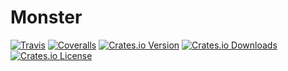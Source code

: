 # Monster
[![Travis](https://img.shields.io/travis/rust-lang/rust.svg?style=flat-square)][travis]
[![Coveralls](https://img.shields.io/coveralls/panicbit/monster.svg?style=flat-square)][crates.io]
[![Crates.io Version](https://img.shields.io/crates/v/monster.svg?style=flat-square)][crates.io]
[![Crates.io Downloads](https://img.shields.io/crates/dv/monster.svg?style=flat-square)][crates.io]
[![Crates.io License](https://img.shields.io/crates/l/monster.svg?style=flat-square)][crates.io]

[crates.io]: https://crates.io/crates/monster
[travis]: https://github.com/panicbit/monster
